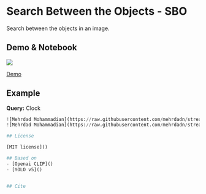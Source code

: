 # Search Between the Objects - SBO

Search between the objects in an image.

## Demo & Notebook
[<img src="https://colab.research.google.com/assets/colab-badge.svg" align="center">](https://colab.research.google.com/github/vijishmadhavan/Crop-CLIP/blob/master/notebooks/search_objects_on_images.ipynb)

[Demo](https://share.streamlit.io/mehrdad-dev/sbo/main/app.py)

## Example
**Query:** Clock

```python
![Mehrdad Mohammadian](https://raw.githubusercontent.com/mehrdadn/streamlit-sbo/master/test_images/ex1.png)
![Mehrdad Mohammadian](https://raw.githubusercontent.com/mehrdadn/streamlit-sbo/master/test_images/ex1-1.png)

## License

[MIT license]()

## Based on
- [Openai CLIP]()
- [YOLO v5]()


## Cite
